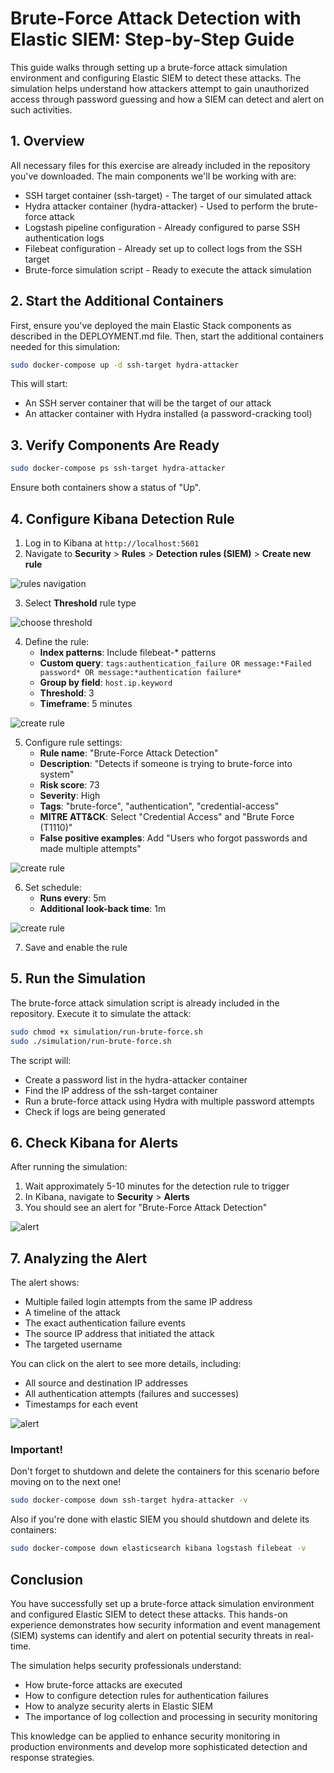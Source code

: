 # Brute-Force Attack Detection with Elastic SIEM: Step-by-Step Guide

This guide walks through setting up a brute-force attack simulation environment and configuring Elastic SIEM to detect these attacks. The simulation helps understand how attackers attempt to gain unauthorized access through password guessing and how a SIEM can detect and alert on such activities.

## 1. Overview

All necessary files for this exercise are already included in the repository you've downloaded. The main components we'll be working with are:

- SSH target container (ssh-target) - The target of our simulated attack
- Hydra attacker container (hydra-attacker) - Used to perform the brute-force attack
- Logstash pipeline configuration - Already configured to parse SSH authentication logs
- Filebeat configuration - Already set up to collect logs from the SSH target
- Brute-force simulation script - Ready to execute the attack simulation

## 2. Start the Additional Containers

First, ensure you've deployed the main Elastic Stack components as described in the DEPLOYMENT.md file. Then, start the additional containers needed for this simulation:

```bash
sudo docker-compose up -d ssh-target hydra-attacker
```

This will start:
- An SSH server container that will be the target of our attack
- An attacker container with Hydra installed (a password-cracking tool)

## 3. Verify Components Are Ready

```bash
sudo docker-compose ps ssh-target hydra-attacker
```

Ensure both containers show a status of "Up".

## 4. Configure Kibana Detection Rule

1. Log in to Kibana at `http://localhost:5601`
2. Navigate to **Security** > **Rules** > **Detection rules (SIEM)** > **Create new rule**

![rules navigation](./screenshots/rules_navigation.png "Navigate to rules")

3. Select **Threshold** rule type

![choose threshold](./screenshots/choose_threshold.png "Choose Threshold")

4. Define the rule:
   - **Index patterns**: Include filebeat-* patterns
   - **Custom query**: `tags:authentication_failure OR message:*Failed password* OR message:*authentication failure*`
   - **Group by field**: `host.ip.keyword`
   - **Threshold**: 3
   - **Timeframe**: 5 minutes
     
![create rule](./screenshots/create_rule1.png)

5. Configure rule settings:
   - **Rule name**: "Brute-Force Attack Detection"
   - **Description**: "Detects if someone is trying to brute-force into system"
   - **Risk score**: 73
   - **Severity**: High
   - **Tags**: "brute-force", "authentication", "credential-access"
   - **MITRE ATT&CK**: Select "Credential Access" and "Brute Force (T1110)"
   - **False positive examples**: Add "Users who forgot passwords and made multiple attempts"

![create rule](./screenshots/create_rule2.png)

6. Set schedule:
   - **Runs every**: 5m
   - **Additional look-back time**: 1m

![create rule](./screenshots/create_rule3.png)

7. Save and enable the rule

## 5. Run the Simulation

The brute-force attack simulation script is already included in the repository. Execute it to simulate the attack:

```bash
sudo chmod +x simulation/run-brute-force.sh
sudo ./simulation/run-brute-force.sh
```

The script will:
- Create a password list in the hydra-attacker container
- Find the IP address of the ssh-target container
- Run a brute-force attack using Hydra with multiple password attempts
- Check if logs are being generated

## 6. Check Kibana for Alerts

After running the simulation:

1. Wait approximately 5-10 minutes for the detection rule to trigger
2. In Kibana, navigate to **Security** > **Alerts**
3. You should see an alert for "Brute-Force Attack Detection"

![alert](./screenshots/alert.png)

## 7. Analyzing the Alert

The alert shows:
- Multiple failed login attempts from the same IP address
- A timeline of the attack
- The exact authentication failure events
- The source IP address that initiated the attack
- The targeted username

You can click on the alert to see more details, including:
- All source and destination IP addresses
- All authentication attempts (failures and successes)
- Timestamps for each event

![alert](./screenshots/alert_details.png)

### Important!
Don't forget to shutdown and delete the containers for this scenario before moving on to the next one!

```bash
sudo docker-compose down ssh-target hydra-attacker -v
```

Also if you're done with elastic SIEM you should shutdown and delete its containers:
```bash
sudo docker-compose down elasticsearch kibana logstash filebeat -v
```

## Conclusion

You have successfully set up a brute-force attack simulation environment and configured Elastic SIEM to detect these attacks. This hands-on experience demonstrates how security information and event management (SIEM) systems can identify and alert on potential security threats in real-time.

The simulation helps security professionals understand:
- How brute-force attacks are executed
- How to configure detection rules for authentication failures
- How to analyze security alerts in Elastic SIEM
- The importance of log collection and processing in security monitoring

This knowledge can be applied to enhance security monitoring in production environments and develop more sophisticated detection and response strategies.
